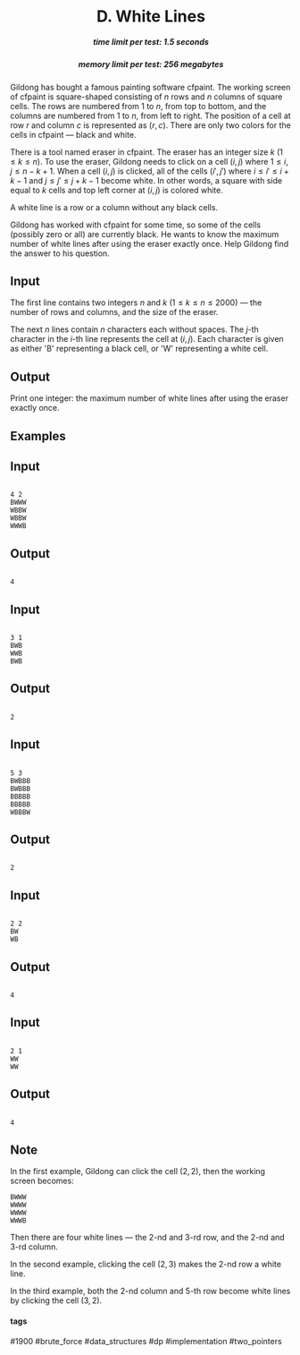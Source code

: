 <h1 style='text-align: center;'> D. White Lines</h1>

<h5 style='text-align: center;'>time limit per test: 1.5 seconds</h5>
<h5 style='text-align: center;'>memory limit per test: 256 megabytes</h5>

Gildong has bought a famous painting software cfpaint. The working screen of cfpaint is square-shaped consisting of $n$ rows and $n$ columns of square cells. The rows are numbered from $1$ to $n$, from top to bottom, and the columns are numbered from $1$ to $n$, from left to right. The position of a cell at row $r$ and column $c$ is represented as $(r, c)$. There are only two colors for the cells in cfpaint — black and white.

There is a tool named eraser in cfpaint. The eraser has an integer size $k$ ($1 \le k \le n$). To use the eraser, Gildong needs to click on a cell $(i, j)$ where $1 \le i, j \le n - k + 1$. When a cell $(i, j)$ is clicked, all of the cells $(i', j')$ where $i \le i' \le i + k - 1$ and $j \le j' \le j + k - 1$ become white. In other words, a square with side equal to $k$ cells and top left corner at $(i, j)$ is colored white.

A white line is a row or a column without any black cells.

Gildong has worked with cfpaint for some time, so some of the cells (possibly zero or all) are currently black. He wants to know the maximum number of white lines after using the eraser exactly once. Help Gildong find the answer to his question.

## Input

The first line contains two integers $n$ and $k$ ($1 \le k \le n \le 2000$) — the number of rows and columns, and the size of the eraser.

The next $n$ lines contain $n$ characters each without spaces. The $j$-th character in the $i$-th line represents the cell at $(i,j)$. Each character is given as either 'B' representing a black cell, or 'W' representing a white cell.

## Output

Print one integer: the maximum number of white lines after using the eraser exactly once.

## Examples

## Input


```

4 2
BWWW
WBBW
WBBW
WWWB

```
## Output


```

4

```
## Input


```

3 1
BWB
WWB
BWB

```
## Output


```

2

```
## Input


```

5 3
BWBBB
BWBBB
BBBBB
BBBBB
WBBBW

```
## Output


```

2

```
## Input


```

2 2
BW
WB

```
## Output


```

4

```
## Input


```

2 1
WW
WW

```
## Output


```

4

```
## Note

In the first example, Gildong can click the cell $(2, 2)$, then the working screen becomes: 


```
BWWW  
WWWW  
WWWW  
WWWB  

```
Then there are four white lines — the $2$-nd and $3$-rd row, and the $2$-nd and $3$-rd column.

In the second example, clicking the cell $(2, 3)$ makes the $2$-nd row a white line.

In the third example, both the $2$-nd column and $5$-th row become white lines by clicking the cell $(3, 2)$.



#### tags 

#1900 #brute_force #data_structures #dp #implementation #two_pointers 